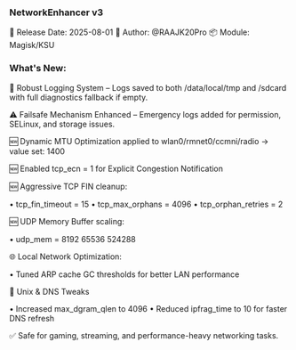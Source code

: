 ### NetworkEnhancer v3

📅 Release Date: 2025-08-01
👤 Author: @RAAJK20Pro
📦 Module: Magisk/KSU

### What's New:

📁 Robust Logging System – Logs saved to both /data/local/tmp and /sdcard with full diagnostics fallback if empty.

⚠️ Failsafe Mechanism Enhanced – Emergency logs added for permission, SELinux, and storage issues.

🆕 Dynamic MTU Optimization applied to wlan0/rmnet0/ccmni/radio → value set: 1400

🆕 Enabled tcp_ecn = 1 for Explicit Congestion Notification

🆕 Aggressive TCP FIN cleanup:

   • tcp_fin_timeout = 15
   • tcp_max_orphans = 4096
   • tcp_orphan_retries = 2
   
🆕 UDP Memory Buffer scaling:

   • udp_mem = 8192 65536 524288

🌐 Local Network Optimization:

• Tuned ARP cache GC thresholds for better LAN performance

🧵 Unix & DNS Tweaks

• Increased max_dgram_qlen to 4096
• Reduced ipfrag_time to 10 for faster DNS refresh

✅ Safe for gaming, streaming, and performance-heavy networking tasks.
